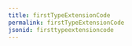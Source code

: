 ```yaml
---
title: firstTypeExtensionCode
permalink: firstTypeExtensionCode
jsonid: firsttypeextensioncode
---
```

